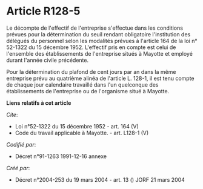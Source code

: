 # Article R128-5

Le décompte de l'effectif de l'entreprise s'effectue dans les conditions prévues pour la détermination du seuil rendant
obligatoire l'institution des délégués du personnel selon les modalités prévues à l'article 164 de la loi n° 52-1322 du 15
décembre 1952. L'effectif pris en compte est celui de l'ensemble des établissements de l'entreprise situés à Mayotte et
employé durant l'année civile précédente.

Pour la détermination du plafond de cent jours par an dans la même entreprise prévu au quatrième alinéa de l'article L.
128-1, il est tenu compte de chaque jour calendaire travaillé dans l'un quelconque des établissements de l'entreprise ou de
l'organisme situé à Mayotte.

**Liens relatifs à cet article**

_Cite_:

  - Loi n°52-1322 du 15 décembre 1952 - art. 164 (V)
  - Code du travail applicable à Mayotte. - art. L128-1 (V)

_Codifié par_:

  - Décret n°91-1263 1991-12-16 annexe

_Créé par_:

  - Décret n°2004-253 du 19 mars 2004 - art. 13 () JORF 21 mars 2004
